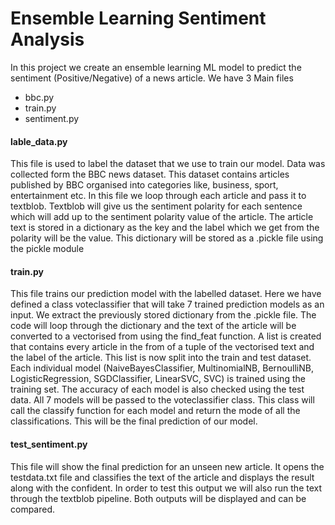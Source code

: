 # Ensemble Learning Sentiment Analysis

In this project we create an ensemble learning ML model to predict the sentiment (Positive/Negative) of a news article.
We have 3 Main files
- bbc.py
- train.py
- sentiment.py


#### lable_data.py
This file is used to label the dataset that we use to train our model. Data was collected form the BBC news dataset. This dataset contains articles published by BBC organised into categories like, business, sport, entertainment etc.
In this file we loop through each article and pass it to textblob. Textblob will give us the sentiment polarity for each sentence which will add up to the sentiment polarity value of the article. The article text is stored in a dictionary as the key and the label which we get from the polarity will be the value.
This dictionary will be stored as a .pickle file using the pickle module

#### train.py
This file trains our prediction model with the labelled dataset.
Here we have defined a class voteclassifier that will take 7 trained prediction models as an input.
We extract the previously stored dictionary from the .pickle file. The code will loop through the dictionary and the text of the article will be converted to a vectorised from using the find_feat function. A list is created that contains every article in the from of a tuple of the vectorised text and the label of the article.
This list is now split into the train and test dataset.
Each individual model (NaiveBayesClassifier, MultinomialNB, BernoulliNB, LogisticRegression, SGDClassifier, LinearSVC, SVC) is trained using the training set. The accuracy of each model is also checked using the test data.
All 7 models will be passed to the voteclassifier class. This class will call the classify function for each model and return the mode of all the classifications. This will be the final prediction of our model.

#### test_sentiment.py
This file will show the final prediction for an unseen new article. 
It opens the testdata.txt file and classifies the text of the article and displays the result along with the confident. In order to test this output we will also run the text through the textblob pipeline.
Both outputs will be displayed and can be compared.

